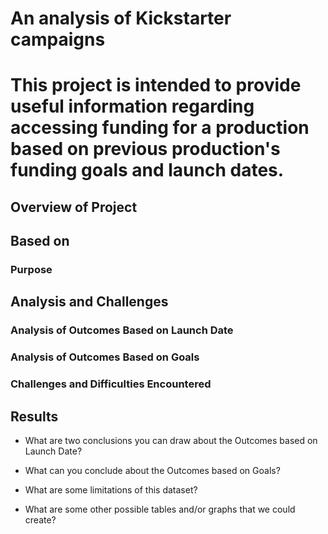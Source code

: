 # An analysis of Kickstarter campaigns
# This project is intended to provide useful information regarding accessing funding for a production based on previous production's funding goals and launch dates. 
## Overview of Project
## Based on 
### Purpose

## Analysis and Challenges

### Analysis of Outcomes Based on Launch Date

### Analysis of Outcomes Based on Goals

### Challenges and Difficulties Encountered

## Results

- What are two conclusions you can draw about the Outcomes based on Launch Date?

- What can you conclude about the Outcomes based on Goals?

- What are some limitations of this dataset?

- What are some other possible tables and/or graphs that we could create?
